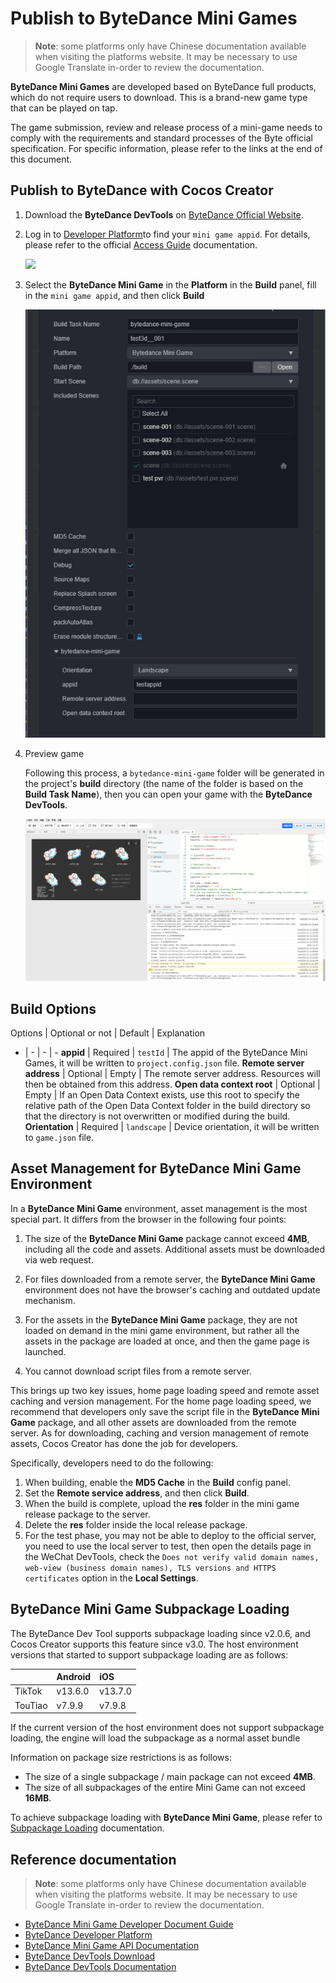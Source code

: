 # Publish to ByteDance Mini Games

> **Note**: some platforms only have Chinese documentation available when visiting the platforms website. It may be necessary to use Google Translate in-order to review the documentation.

**ByteDance Mini Games** are developed based on ByteDance full products, which do not require users to download. This is a brand-new game type that can be played on tap.

The game submission, review and release process of a mini-game needs to comply with the requirements and standard processes of the Byte official specification. For specific information, please refer to the links at the end of this document.

## Publish to ByteDance with Cocos Creator

1. Download the **ByteDance DevTools** on [ByteDance Official Website](https://microapp.bytedance.com/docs/zh-CN/mini-game/develop/developer-instrument/developer-instrument-update-and-download).

2. Log in to [Developer Platform](https://microapp.bytedance.com/)to find your `mini game appid`. For details, please refer to the official [Access Guide](https://microapp.bytedance.com/docs/zh-CN/mini-game/introduction/plugin-reference/set-up-mini-game) documentation.

    ![](https://sf1-ttcdn-tos.pstatp.com/obj/website-img/f296a9f80eaeb40f4af38e8a4e25e17e_12.png)

3. Select the **ByteDance Mini Game** in the **Platform** in the **Build** panel, fill in the `mini game appid`, and then click **Build**

    ![](./publish-bytedance-mini-game/build.jpg)

4. Preview game

    Following this process, a `bytedance-mini-game` folder will be generated in the project's **build** directory (the name of the folder is based on the **Build Task Name**), then you can open your game with the **ByteDance DevTools**.

    ![](./publish-bytedance-mini-game/tool.jpg)

## Build Options

Options | Optional or not | Default | Explanation
- | - | - | -
**appid** | Required | `testId` | The appid of the ByteDance Mini Games, it will be written to `project.config.json` file.
**Remote server address** | Optional | Empty | The remote server address. Resources will then be obtained from this address.
**Open data context root** | Optional | Empty | If an Open Data Context exists, use this root to specify the relative path of the Open Data Context folder in the build directory so that the directory is not overwritten or modified during the build.
**Orientation** | Required | `landscape` | Device orientation, it will be written to `game.json` file.

## Asset Management for ByteDance Mini Game Environment

In a **ByteDance Mini Game** environment, asset management is the most special part. It differs from the browser in the following four points:

1. The size of the **ByteDance Mini Game** package cannot exceed **4MB**, including all the code and assets. Additional assets must be downloaded via web request.

2. For files downloaded from a remote server, the **ByteDance Mini Game** environment does not have the browser's caching and outdated update mechanism.

3. For the assets in the **ByteDance Mini Game** package, they are not loaded on demand in the mini game environment, but rather all the assets in the package are loaded at once, and then the game page is launched.

4. You cannot download script files from a remote server.

This brings up two key issues, home page loading speed and remote asset caching and version management. For the home page loading speed, we recommend that developers only save the script file in the **ByteDance Mini Game** package, and all other assets are downloaded from the remote server. As for downloading, caching and version management of remote assets, Cocos Creator has done the job for developers.

Specifically, developers need to do the following:

1. When building, enable the **MD5 Cache** in the **Build** config panel.
2. Set the **Remote service address**, and then click **Build**.
3. When the build is complete, upload the **res** folder in the mini game release package to the server.
4. Delete the **res** folder inside the local release package.
5. For the test phase, you may not be able to deploy to the official server, you need to use the local server to test, then open the details page in the WeChat DevTools, check the `Does not verify valid domain names, web-view (business domain names), TLS versions and HTTPS certificates` option in the **Local Settings**.

## ByteDance Mini Game Subpackage Loading

The ByteDance Dev Tool supports subpackage loading since v2.0.6, and Cocos Creator supports this feature since v3.0.
The host environment versions that started to support subpackage loading are as follows:

|         | Android     | iOS        |
| :--     | :---        | :---       |
| TikTok  | v13.6.0     | v13.7.0    |
| TouTiao | v7.9.9      | v7.9.8     |

If the current version of the host environment does not support subpackage loading, the engine will load the subpackage as a normal asset bundle

Information on package size restrictions is as follows:
- The size of a single subpackage / main package can not exceed **4MB**.
- The size of all subpackages of the entire Mini Game can not exceed **16MB**.

To achieve subpackage loading with **ByteDance Mini Game**, please refer to [Subpackage Loading](../../asset/subpackage.md) documentation.

## Reference documentation

> **Note**: some platforms only have Chinese documentation available when visiting the platforms website. It may be necessary to use Google Translate in-order to review the documentation.

- [ByteDance Mini Game Developer Document Guide](https://microapp.bytedance.com/docs/zh-CN/mini-game/introduction/about-mini-game/flow-entrance/brief-introduction-on-flow-entrance)
- [ByteDance Developer Platform](https://microapp.bytedance.com/)
- [ByteDance Mini Game API Documentation](https://developer.toutiao.com/docs/game/)
- [ByteDance DevTools Download](https://microapp.bytedance.com/docs/zh-CN/mini-game/develop/developer-instrument/developer-instrument-update-and-download)
- [ByteDance DevTools Documentation](https://microapp.bytedance.com/docs/zh-CN/mini-game/develop/developer-instrument/development-assistance/mini-app-developer-instrument)